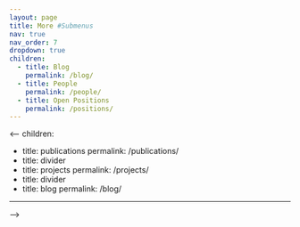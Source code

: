 ```yaml
---
layout: page
title: More #Submenus
nav: true
nav_order: 7
dropdown: true
children:
  - title: Blog
    permalink: /blog/
  - title: People
    permalink: /people/
  - title: Open Positions
    permalink: /positions/
---
```


<--
children:

  - title: publications
    permalink: /publications/
  - title: divider
  - title: projects
    permalink: /projects/
  - title: divider
  - title: blog
    permalink: /blog/
---
-->